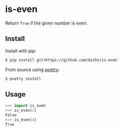 # is-even

Return `True` if the given number is even.

## Install

Install with pip:

```sh
$ pip install git+https://github.com/dzshn/is-even
```

From source using [poetry](https://python-poetry.org):

```sh
$ poetry install
```

## Usage

```py
>>> import is_even
>>> is_even(1)
False
>>> is_even(4)
True
```
